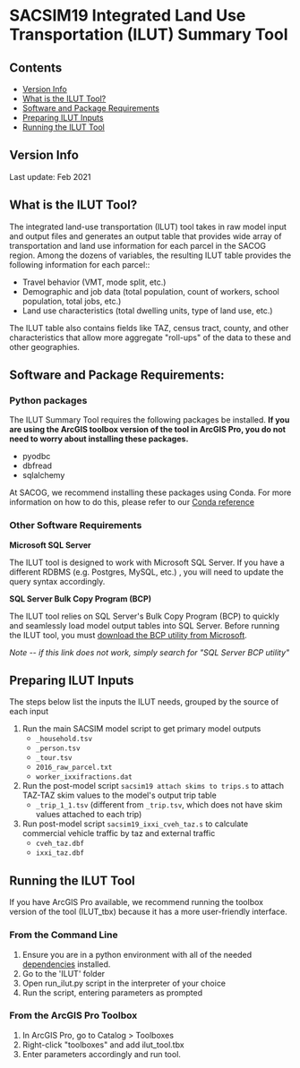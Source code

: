 # SACSIM19 Integrated Land Use Transportation (ILUT) Summary Tool

## Contents
* [Version Info](#Version-Info)
* [What is the ILUT Tool?](#What-is-the-ILUT-tool?)
* [Software and Package Requirements](#Software-and-Package-Requirements)
* [Preparing ILUT Inputs](#Preparing-ILUT-Inputs)
* [Running the ILUT Tool](#Running-the-ILUT-Tool)



## Version Info

Last update: Feb 2021

## What is the ILUT Tool?
The integrated land-use transportation (ILUT) tool takes in raw model input and output files and generates an output table that provides wide array of transportation and land use information for each parcel in the SACOG region. Among the dozens of variables, the resulting ILUT table provides the following information for each parcel::
* Travel behavior (VMT, mode split, etc.)
* Demographic and job data (total population, count of workers, school population, total jobs, etc.)
* Land use characteristics (total dwelling units, type of land use, etc.)

The ILUT table also contains fields like TAZ, census tract, county, and other characteristics that allow more aggregate "roll-ups" of the data to these and other geographies.

## Software and Package Requirements:

### Python packages

The ILUT Summary Tool requires the following packages be installed. **If you are using the ArcGIS toolbox version of the tool in ArcGIS Pro, you do not need to worry about installing these packages.**

* pyodbc
* dbfread
* sqlalchemy

At SACOG, we recommend installing these packages using Conda. For more information on how to do this, please refer to our [Conda reference](https://github.com/SACOG/SACOG-Intro/blob/main/using-envs/sacog-Python-Env-Reference.md#setting-up-your-python-environment)

### Other Software Requirements

**Microsoft SQL Server**

The ILUT tool is designed to work with Microsoft SQL Server. If you have
a different RDBMS (e.g. Postgres, MySQL, etc.) , you will need to update
the query syntax accordingly.


**SQL Server Bulk Copy Program (BCP)**

The ILUT tool relies on SQL Server's Bulk Copy Program (BCP) to quickly
and seamlessly load model output tables into SQL Server. Before running
the ILUT tool, you must [download the BCP utility from
Microsoft](https://docs.microsoft.com/en-us/sql/tools/bcp-utility?view=sql-server-ver15).

*Note -- if this link does not work, simply search for "SQL Server BCP
utility"*

## Preparing ILUT Inputs

The steps below list the inputs the ILUT needs, grouped by the source of each input

1. Run the main SACSIM model script to get primary model outputs
   * `_household.tsv`
   * `_person.tsv`
   * `_tour.tsv`
   * `2016_raw_parcel.txt`
   * `worker_ixxifractions.dat`
2. Run the post-model script `sacsim19 attach skims to trips.s` to attach TAZ-TAZ skim values to the model's output trip table
   * `_trip_1_1.tsv` (different from `_trip.tsv`, which does not have skim values attached to each trip)
3. Run post-model script `sacsim19_ixxi_cveh_taz.s` to calculate commercial vehicle traffic by taz and external traffic
   * `cveh_taz.dbf`
   * `ixxi_taz.dbf`

## Running the ILUT Tool

If you have ArcGIS Pro available, we recommend running the toolbox version of the tool (ILUT_tbx) because it has a more user-friendly interface.

### From the Command Line

1.  Ensure you are in a python environment with all of the needed [dependencies](###Python-packages) installed.
2.  Go to the 'ILUT' folder
3.  Open run_ilut.py script in the interpreter of your choice
3.  Run the script, entering parameters as prompted

### From the ArcGIS Pro Toolbox

1. In ArcGIS Pro, go to Catalog > Toolboxes
2. Right-click "toolboxes" and add ilut_tool.tbx
3. Enter parameters accordingly and run tool.

